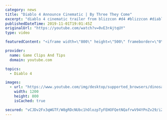 ```yaml
---
category: news
title: "Diablo 4 Announce Cinematic | By Three They Come"
excerpt: "diablo 4 cinematic trailer from blizzcon #d4 #blizzcon #diablo."
publishedDateTime: 2019-11-01T19:01:45Z
originalUrl: "https://youtube.com/watch?v=0vE3rAjtqUY"
type: video

featuredContent: "<iframe width=\"800\" height=\"500\" frameborder=\"0\" src=\"https://www.youtube.com/embed/0vE3rAjtqUY\" allow=\"accelerometer; autoplay; encrypted-media; gyroscope; picture-in-picture\" allowfullscreen></iframe>"

provider:
  name: Game Clips And Tips
  domain: youtube.com

topics:
  - Diablo 4

images:
  - url: "https://www.youtube.com/img/desktop/supported_browsers/dinosaur.png"
    width: 1200
    height: 800
    isCached: true

secured: "vCJDv2Fx3qWGTF/W8gRDcNUbc1hOlozpTyFEHOFQetNQafrwV94YPnZv29/iZrQgeO35HZ6gUTtyLL5M6cXAJKPFwxJzHd0CMWIyqzAbyIBIYZ5lkyUFvzuPi1KN/lB4zoy1K5qX2pupAQgRgV94vv/XAEFg2UYCgn8HqU7xG+7tGC4E2W6eReqNDZkyweVzxABE1DzQfer/t7FF6wHWOB7ibz7TDQoePgV/MwDwd9IXIxNM/Izfk7wDUI9Mra3FzcU2QY56NYuzHqo1NtVfkRmferdSFd4dFmoqCNn+2jh8lYKOgzWNenzca9m8E4WnOyaUFEmC+FUB3kxlXSn5DVKD6v43LxxJy+za1F1To88tF0Xs3TfLuHClmDXw7uQ8GS+xQCWafzR3SD1Bs8wPVg==;W0iWiIC4B1Yl6o92Fa00lA=="
---
```


